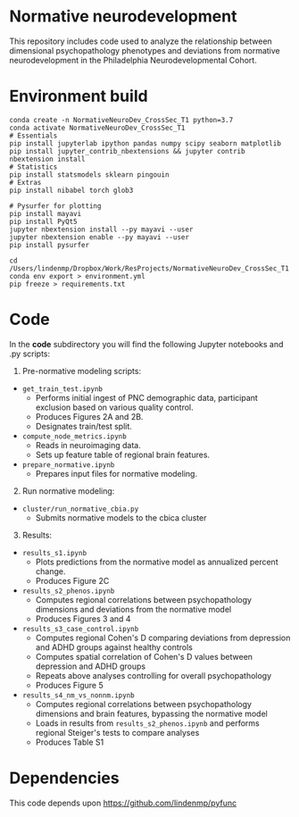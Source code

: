 # Normative neurodevelopment
This repository includes code used to analyze the relationship between dimensional psychopathology phenotypes and deviations from normative neurodevelopment in the Philadelphia Neurodevelopmental Cohort.

# Environment build

	conda create -n NormativeNeuroDev_CrossSec_T1 python=3.7
	conda activate NormativeNeuroDev_CrossSec_T1
	# Essentials
	pip install jupyterlab ipython pandas numpy scipy seaborn matplotlib
	pip install jupyter_contrib_nbextensions && jupyter contrib nbextension install
	# Statistics
	pip install statsmodels sklearn pingouin
	# Extras
	pip install nibabel torch glob3
	
	# Pysurfer for plotting
	pip install mayavi
	pip install PyQt5
	jupyter nbextension install --py mayavi --user
	jupyter nbextension enable --py mayavi --user
	pip install pysurfer

	cd /Users/lindenmp/Dropbox/Work/ResProjects/NormativeNeuroDev_CrossSec_T1
	conda env export > environment.yml
	pip freeze > requirements.txt

# Code

In the **code** subdirectory you will find the following Jupyter notebooks and .py scripts:
1. Pre-normative modeling scripts:
- `get_train_test.ipynb`
	- Performs initial ingest of PNC demographic data, participant exclusion based on various quality control.
	- Produces Figures 2A and 2B.
	- Designates train/test split.
- `compute_node_metrics.ipynb`
	- Reads in neuroimaging data.
	- Sets up feature table of regional brain features.
- `prepare_normative.ipynb`
	- Prepares input files for normative modeling.

2. Run normative modeling:
- `cluster/run_normative_cbia.py`
	- Submits normative models to the cbica cluster

3. Results:
- `results_s1.ipynb`
	- Plots predictions from the normative model as annualized percent change.
	- Produces Figure 2C
- `results_s2_phenos.ipynb`
	- Computes regional correlations between psychopathology dimensions and deviations from the normative model
	- Produces Figures 3 and 4
- `results_s3_case_control.ipynb`
	- Computes regional Cohen's D comparing deviations from depression and ADHD groups against healthy controls
	- Computes spatial correlation of Cohen's D values between depression and ADHD groups
	- Repeats above analyses controlling for overall psychopathology
	- Produces Figure 5
- `results_s4_nm_vs_nonnm.ipynb`
	- Computes regional correlations between psychopathology dimensions and brain features, bypassing the normative model
	- Loads in results from `results_s2_phenos.ipynb` and performs regional Steiger's tests to compare analyses
	- Produces Table S1

# Dependencies

This code depends upon https://github.com/lindenmp/pyfunc
